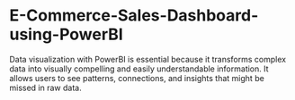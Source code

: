 # E-Commerce-Sales-Dashboard-using-PowerBI
Data visualization with PowerBI is essential because it transforms complex data into visually compelling and easily understandable information. It allows users to see patterns, connections, and insights that might be missed in raw data.
